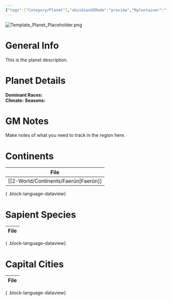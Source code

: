 ```yaml
---
{"tags":["Category/Planet"],"obsidianUIMode":"preview","MyContainer":"[[2-World/Star Systems/Realmspace.md|Realmspace]]","image":"Template_Planet_Placeholder.png","dg-publish":true,"permalink":"/2-world/planets/toril/","dgPassFrontmatter":true,"updated":"2025-09-28T20:10:24.000+01:00"}
---
```






![Template_Planet_Placeholder.png](/img/user/z_Assets/Template_Planet_Placeholder.png)
# General Info

This is the planet description. 

# Planet Details

**Dominant Races:**  
**Climate:** 
**Seasons:**

# GM Notes

Make notes of what you need to track in the region here. 

# Continents

| File                                     |
| ---------------------------------------- |
| [[2-World/Continents/Faerûn\|Faerûn]] |

{ .block-language-dataview}
# Sapient Species

| File |
| ---- |

{ .block-language-dataview}

# Capital Cities

| File |
| ---- |

{ .block-language-dataview}